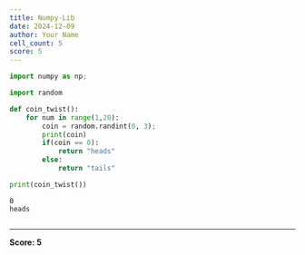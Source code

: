 ```yaml
---
title: Numpy-Lib
date: 2024-12-09
author: Your Name
cell_count: 5
score: 5
---
```


```python
import numpy as np;
```


```python
import random
```


```python
def coin_twist():
    for num in range(1,20):
        coin = random.randint(0, 3);
        print(coin)
        if(coin == 0):
            return "heads"
        else:
            return "tails"
```


```python
print(coin_twist())
```

    0
    heads



```python

```


---
**Score: 5**
